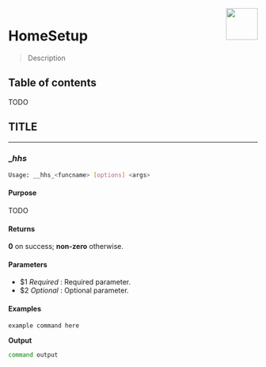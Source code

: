<img src="https://iili.io/HvtxC1S.png" width="64" height="64" align="right" />

# HomeSetup <description>
>
> Description

## Table of contents

<!-- toc -->

TODO

<!-- tocstop -->

## TITLE

------

### __hhs_<funcname>

```bash
Usage: __hhs_<funcname> [options] <args>
```

#### **Purpose**

TODO

#### **Returns**

**0** on success; **non-zero** otherwise.

#### **Parameters**

- $1 _Required_ : Required parameter.
- $2 _Optional_ : Optional parameter.

#### **Examples**

`example command here`

**Output**

```bash
command output
```

